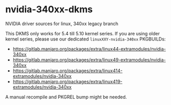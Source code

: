 # nvidia-340xx-dkms
NVIDIA driver sources for linux, 340xx legacy branch

This DKMS only works for 5.4 till 5.10 kernel series. If you are using older kernel series, please use our dedicated `linuxXXY-nvidia-340xx` PKGBUILDs:

- https://gitlab.manjaro.org/packages/extra/linux44-extramodules/nvidia-340xx
- https://gitlab.manjaro.org/packages/extra/linux49-extramodules/nvidia-340xx
- https://gitlab.manjaro.org/packages/extra/linux414-extramodules/nvidia-340xx
- https://gitlab.manjaro.org/packages/extra/linux419-extramodules/nvidia-340xx

A manual recompile and PKGREL bump might be needed.
